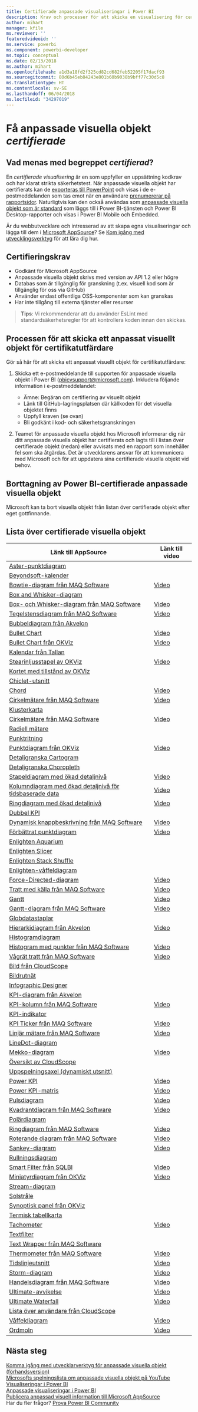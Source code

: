 ```yaml
---
title: Certifierade anpassade visualiseringar i Power BI
description: Krav och processer för att skicka en visualisering för certifiering. Och en lista över redan certifierad anpassad visuell information.
author: mihart
manager: kfile
ms.reviewer: ''
featuredvideoid: ''
ms.service: powerbi
ms.component: powerbi-developer
ms.topic: conceptual
ms.date: 02/13/2018
ms.author: mihart
ms.openlocfilehash: a1d3a18fd2f325cd82cd682feb52205f17dacf93
ms.sourcegitcommit: 80d6b45eb84243e801b60b9038b9bff77c30d5c8
ms.translationtype: HT
ms.contentlocale: sv-SE
ms.lasthandoff: 06/04/2018
ms.locfileid: "34297019"
---
```

# <a name="getting-a-custom-visual-certified"></a>Få anpassade visuella objekt *certifierade*
## <a name="what-is-meant-by-certified"></a>Vad menas med begreppet *certifierad*?
En *certifierade visualisering* är en som uppfyller en uppsättning kodkrav och har klarat strikta säkerhetstest.  När anpassade visuella objekt har certifierats kan de [exporteras till PowerPoint](service-publish-to-powerpoint.md) och visas i de e-postmeddelanden som tas emot när en användare [prenumererar på rapportsidor](service-report-subscribe.md). Naturligtvis kan den också användas som [anpassade visuella objekt som är standard](power-bi-custom-visuals.md) som läggs till i Power BI-tjänsten och Power BI Desktop-rapporter och visas i Power BI Mobile och Embedded.

Är du webbutvecklare och intresserad av att skapa egna visualiseringar och lägga till dem i [Microsoft AppSource](https://appsource.microsoft.com)? Se [Kom igång med utvecklingsverktyg](service-custom-visuals-getting-started-with-developer-tools.md) för att lära dig hur.


## <a name="certification-requirements"></a>Certifieringskrav
* Godkänt för Microsoft AppSource    
* Anpassade visuella objekt skrivs med version av API 1.2 eller högre    
* Databas som är tillgänglig för granskning (t.ex. visuell kod som är tillgänglig för oss via GitHub)    
* Använder endast offentliga OSS-komponenter som kan granskas    
* Har inte tillgång till externa tjänster eller resurser    

> **Tips**: Vi rekommenderar att du använder EsLint med standardsäkerhetsregler för att kontrollera koden innan den skickas.
> 
> 

## <a name="process-for-submitting-a-custom-visual-for-certification"></a>Processen för att skicka ett anpassat visuellt objekt för certifikatutfärdare
Gör så här för att skicka ett anpassat visuellt objekt för certifikatutfärdare:

1. Skicka ett e-postmeddelande till supporten för anpassade visuella objekt i Power BI (pbicvsupport@microsoft.com). Inkludera följande information i e-postmeddelandet:    
   
   * Ämne: Begäran om certifiering av visuellt objekt    
   * Länk till GitHub-lagringsplatsen där källkoden för det visuella objektet finns    
   * Uppfyll kraven (se ovan)    
   * Bli godkänt i kod- och säkerhetsgranskningen    

2. Teamet för anpassade visuella objekt hos Microsoft informerar dig när ditt anpassade visuella objekt har certifierats och lagts till i listan över certifierade objekt (nedan) eller avvisats med en rapport som innehåller fel som ska åtgärdas. Det är utvecklarens ansvar för att kommunicera med Microsoft och för att uppdatera sina certifierade visuella objekt vid behov.

## <a name="removal-of-power-bi-certified-custom-visuals"></a>Borttagning av Power BI-certifierade anpassade visuella objekt
Microsoft kan ta bort visuella objekt från listan över certifierade objekt efter eget gottfinnande.  

## <a name="list-of-custom-visuals-that-have-been-certified"></a>Lista över certifierade visuella objekt
| Länk till AppSource | Länk till video |
| --- | --- |
| [Aster-punktdiagram](https://appsource.microsoft.com/en-us/product/power-bi-visuals/WA104380759) | |
| [Beyondsoft-kalender](https://appsource.microsoft.com/en-us/product/power-bi-visuals/WA104381096) | |
| [Bowtie-diagram från MAQ Software](https://appsource.microsoft.com/en-us/product/power-bi-visuals/WA104380838) | [Video](https://youtu.be/So5xKMSpVJI) |
| [Box and Whisker-diagram](https://appsource.microsoft.com/en-us/product/power-bi-visuals/WA104380831) | |
| [Box- och Whisker-diagram från MAQ Software](https://appsource.microsoft.com/en-us/product/power-bi-visuals/WA104381351) | [Video](https://youtu.be/JoHaFLfhXdo) |
| [Tegelstensdiagram från MAQ Software](https://appsource.microsoft.com/en-us/product/power-bi-visuals/WA104380836) | [Video](https://youtu.be/hA3DOsvn2xY) |
| [Bubbeldiagram från Akvelon](https://appsource.microsoft.com/en-us/product/power-bi-visuals/WA104381340) | |
| [Bullet Chart](https://appsource.microsoft.com/en-us/product/power-bi-visuals/WA104380755) | [Video](https://youtu.be/AOlsFYkfkcw) |
| [Bullet Chart från OKViz](https://appsource.microsoft.com/en-us/product/power-bi-visuals/WA104380953) | [Video](https://youtu.be/mtvUNl9bMjA) |
| [Kalendar från Tallan](https://appsource.microsoft.com/en-us/product/power-bi-visuals/WA104381146) | |
| [Stearinljusstapel av OKViz](https://appsource.microsoft.com/en-us/product/power-bi-visuals/WA104380952) | [Video](https://youtu.be/nT_18gyRxPo) |
| [Kortet med tillstånd av OKViz](https://appsource.microsoft.com/en-us/product/power-bi-visuals/WA104380967) | |
| [Chiclet-utsnitt](https://appsource.microsoft.com/en-us/product/power-bi-visuals/WA104380756) | |
| [Chord](https://appsource.microsoft.com/en-us/product/power-bi-visuals/WA104380761) | [Video](https://youtu.be/AQvd2FhRyCI) |
| [Cirkelmätare från MAQ Software](https://appsource.microsoft.com/en-us/product/power-bi-visuals/WA104380837) | [Video](https://youtu.be/9NHXALkBXuY) |
| [Klusterkarta](https://appsource.microsoft.com/en-us/product/power-bi-visuals/WA104380806) | |
| [Cirkelmätare från MAQ Software](https://appsource.microsoft.com/en-us/product/power-bi-visuals/WA104380874) | [Video](https://youtu.be/DgdoWi7Gcxo) |
| [Radiell mätare](https://appsource.microsoft.com/en-us/product/power-bi-visuals/WA104381184) | |
| [Punktritning](https://appsource.microsoft.com/en-us/product/power-bi-visuals/WA104380760) | |
| [Punktdiagram från OKViz](https://appsource.microsoft.com/en-us/product/power-bi-visuals/WA104380949) | [Video](https://youtu.be/By16pX9KT40) |
| [Detaljgranska Cartogram](https://appsource.microsoft.com/en-us/product/power-bi-visuals/WA104381045) | |
| [Detaljgranska Choropleth](https://appsource.microsoft.com/en-us/product/power-bi-visuals/WA104381044) | |
| [Stapeldiagram med ökad detaljnivå](https://appsource.microsoft.com/en-us/product/power-bi-visuals/WA104380857) | [Video](https://youtu.be/lBy2gQQ5YsQ) |
| [Kolumndiagram med ökad detaljnivå för tidsbaserade data](https://appsource.microsoft.com/en-us/product/power-bi-visuals/WA104380881) | [Video](https://youtu.be/T_mRou18vx0) |
| [Ringdiagram med ökad detaljnivå](https://appsource.microsoft.com/en-us/product/power-bi-visuals/WA104380858) | [Video](https://youtu.be/AUVFrSHmPeo) |
| [Dubbel KPI](https://appsource.microsoft.com/en-us/product/power-bi-visuals/WA104380774) | |
| [Dynamisk knappbeskrivning från MAQ Software](https://appsource.microsoft.com/en-us/product/power-bi-visuals/WA104380983) | [Video](https://youtu.be/Z-tl97BpEr0) |
| [Förbättrat punktdiagram](https://appsource.microsoft.com/en-us/product/power-bi-visuals/WA104380762) | [Video](https://youtu.be/xCfM0cjM4do) |
| [Enlighten Aquarium](https://appsource.microsoft.com/en-us/product/power-bi-visuals/WA104381112) | |
| [Enlighten Slicer](https://appsource.microsoft.com/en-us/product/power-bi-visuals/WA104380960) | |
| [Enlighten Stack Shuffle](https://appsource.microsoft.com/en-us/product/power-bi-visuals/WA104380849) | |
| [Enlighten-våffeldiagram](https://appsource.microsoft.com/en-us/product/power-bi-visuals/WA104380850) | |
| [Force-Directed-diagram](https://appsource.microsoft.com/en-us/product/power-bi-visuals/WA104380764) | [Video](https://youtu.be/YsTa7uyJ4sg) |
| [Tratt med källa från MAQ Software](https://appsource.microsoft.com/en-us/product/power-bi-visuals/WA104381334) | [Video](https://youtu.be/R_EcimsLI8U) |
| [Gantt](https://appsource.microsoft.com/en-us/product/power-bi-visuals/WA104380765) | [Video](https://youtu.be/qJ7s_KrGiUU) |
| [Gantt-diagram från MAQ Software](https://appsource.microsoft.com/en-us/product/power-bi-visuals/WA104381364) | [Video](https://youtu.be/vJLV9JRCpI8) |
| [Globdatastaplar](https://appsource.microsoft.com/en-us/product/power-bi-visuals/WA104381344) | |
| [Hierarkidiagram från Akvelon](https://appsource.microsoft.com/en-us/product/power-bi-visuals/WA104381333) | [Video](https://youtu.be/0ZGzJaq_KT4) |
| [Histogramdiagram](https://appsource.microsoft.com/en-us/product/power-bi-visuals/WA104380776) | |
| [Histogram med punkter från MAQ Software](https://appsource.microsoft.com/en-us/product/power-bi-visuals/WA104381032) | [Video](https://youtu.be/-ILF--wExrw) |
| [Vågrät tratt från MAQ Software](https://appsource.microsoft.com/en-us/product/power-bi-visuals/WA104380846) | [Video](https://youtu.be/SudZei68PPo) |
| [Bild från CloudScope](https://appsource.microsoft.com/en-us/product/power-bi-visuals/WA104381297) | |
| [Bildrutnät](https://appsource.microsoft.com/en-us/product/power-bi-visuals/WA104381355) | |
| [Infographic Designer](https://appsource.microsoft.com/en-us/product/power-bi-visuals/WA104380898) | |
| [KPI-diagram från Akvelon](https://appsource.microsoft.com/en-us/product/power-bi-visuals/WA104381432) | |
| [KPI-kolumn från MAQ Software](https://appsource.microsoft.com/en-us/product/power-bi-visuals/WA104380996) | [Video](https://youtu.be/rU0xoOlIq1U) |
| [KPI-indikator](https://appsource.microsoft.com/en-us/product/power-bi-visuals/WA104380832) | |
| [KPI Ticker från MAQ Software](https://appsource.microsoft.com/en-us/product/power-bi-visuals/WA104380946) | [Video](https://youtu.be/cudG4gsZ2V8) |
| [Linjär mätare från MAQ Software](https://appsource.microsoft.com/en-us/product/power-bi-visuals/WA104380821) | [Video](https://youtu.be/7_jFaM30dkc) |
| [LineDot-diagram](https://appsource.microsoft.com/en-us/product/power-bi-visuals/WA104380766) | |
| [Mekko-diagram](https://appsource.microsoft.com/en-us/product/power-bi-visuals/WA104380785) | [Video](https://youtu.be/90FLCKpgicA) |
| [Översikt av CloudScope](https://appsource.microsoft.com/en-us/product/power-bi-visuals/WA104381477) | |
| [Uppspelningsaxel (dynamiskt utsnitt)](https://appsource.microsoft.com/en-us/product/power-bi-visuals/WA104380981) | |
| [Power KPI](https://appsource.microsoft.com/en-us/product/power-bi-visuals/WA104381083) | [Video](https://youtu.be/IvfIP3E6-1Q) |
| [Power KPI-matris](https://appsource.microsoft.com/en-us/product/power-bi-visuals/WA104381299) | [Video](https://youtu.be/1enze8pcGzY) |
| [Pulsdiagram](https://appsource.microsoft.com/en-us/product/power-bi-visuals/WA104381006) | [Video](https://youtu.be/DQWdcQtjDVw) |
| [Kvadrantdiagram från MAQ Software](https://appsource.microsoft.com/en-us/product/power-bi-visuals/WA104381011) | [Video](https://youtu.be/ppBnyhqWNC0) |
| [Polärdiagram](https://appsource.microsoft.com/en-us/product/power-bi-visuals/WA104380771) | |
| [Ringdiagram från MAQ Software](https://appsource.microsoft.com/en-us/product/power-bi-visuals/WA104380824) | [Video](https://youtu.be/pDToHDFHnq8) |
| [Roterande diagram från MAQ Software](https://appsource.microsoft.com/en-us/product/power-bi-visuals/WA104381007) | [Video](https://youtu.be/d5xBCMmb3hU) |
| [Sankey-diagram](https://appsource.microsoft.com/en-us/product/power-bi-visuals/WA104380777) | [Video](https://youtu.be/WWP9wVUHGaA) |
| [Rullningsdiagram](https://appsource.microsoft.com/en-us/product/power-bi-visuals/WA104381018) | |
| [Smart Filter från SQLBI](https://appsource.microsoft.com/en-us/product/power-bi-visuals/WA104380859) | [Video](https://youtu.be/gcJsDDRQq28) |
| [Miniatyrdiagram från OKViz](https://appsource.microsoft.com/en-us/product/power-bi-visuals/WA104380910) | [Video](https://youtu.be/0m3Vnvso9tY) |
| [Stream-diagram](https://appsource.microsoft.com/en-us/product/power-bi-visuals/WA104380772) | |
| [Solstråle](https://appsource.microsoft.com/en-us/product/power-bi-visuals/WA104380767) | |
| [Synoptisk panel från OKViz](https://appsource.microsoft.com/en-us/product/power-bi-visuals/WA104380873) | |
| [Termisk tabellkarta](https://appsource.microsoft.com/en-us/product/power-bi-visuals/WA104380818) | |
| [Tachometer](https://appsource.microsoft.com/en-us/product/power-bi-visuals/WA104380937) | [Video](https://youtu.be/C3OXdETbS9o) |
| [Textfilter](https://appsource.microsoft.com/en-us/product/power-bi-visuals/WA104381309) | |
| [Text Wrapper från MAQ Software](https://appsource.microsoft.com/en-us/product/power-bi-visuals/WA104380826) | |
| [Thermometer från MAQ Software](https://appsource.microsoft.com/en-us/product/power-bi-visuals/WA104380847) | [Video](https://youtu.be/SPX9mgrAdBc) |
| [Tidslinjeutsnitt](https://appsource.microsoft.com/en-us/product/power-bi-visuals/WA104380786) | [Video](https://youtu.be/ozMtZ4_NZ10) |
| [Storm-diagram](https://appsource.microsoft.com/en-us/product/power-bi-visuals/WA104380768) | [Video](https://www.youtube.com/watch?v=AQvd2FhRyCI) |
| [Handelsdiagram från MAQ Software](https://appsource.microsoft.com/en-us/product/power-bi-visuals/WA104380823) | [Video](https://youtu.be/xhTR6y6J9Ko) |
| [Ultimate-avvikelse](https://appsource.microsoft.com/en-us/product/power-bi-visuals/WA104381140) | [Video](https://youtu.be/pDYF8iZxERs) |
| [Ultimate Waterfall](https://appsource.microsoft.com/en-us/product/power-bi-visuals/WA104380956) | [Video](https://youtu.be/0BZsVCQdEkc) |
| [Lista över användare från CloudScope](https://appsource.microsoft.com/en-us/product/power-bi-visuals/WA104381426) | |
| [Våffeldiagram](https://appsource.microsoft.com/en-us/product/power-bi-visuals/WA104381049) | [Video](https://youtu.be/1vRqYUsm3Vk) |
| [Ordmoln](https://appsource.microsoft.com/en-us/product/power-bi-visuals/WA104380752) | [Video](https://youtu.be/AblTenl9fqo) |

## <a name="next-steps"></a>Nästa steg
[Komma igång med utvecklarverktyg för anpassade visuella objekt (förhandsversion)](service-custom-visuals-getting-started-with-developer-tools.md)      
[Microsofts spelningslista om anpassade visuella objekt på YouTube](https://www.youtube.com/playlist?list=PL1N57mwBHtN1vIjfvuBIzZllrmKo-Vz6x)  
[Visualiseringar i Power BI](power-bi-report-visualizations.md)  
[Anpassade visualiseringar i Power BI](power-bi-custom-visuals.md)  
[Publicera anpassad visuell information till Microsoft AppSource](developer/office-store.md)  
Har du fler frågor? [Prova Power BI Community](http://community.powerbi.com/)

